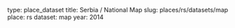 type: place_dataset
title: Serbia / National Map
slug: places/rs/datasets/map
place: rs
dataset: map
year: 2014
